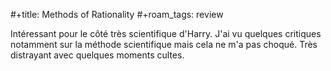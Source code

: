 #+title: Methods of Rationality
#+roam_tags: review

Intéressant pour le côté très scientifique d'Harry. J'ai vu quelques critiques notamment sur la méthode scientifique mais cela ne m'a pas choqué. Très distrayant avec quelques moments cultes.
